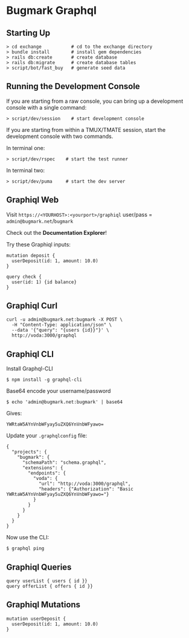 # Bugmark Graphql

## Starting Up

    > cd exchange           # cd to the exchange directory
    > bundle install        # install gem dependencies
    > rails db:create       # create database
    > rails db:migrate      # create database tables
    > script/bot/fast_buy   # generate seed data
    
## Running the Development Console

If you are starting from a raw console, you can bring up a development console
with a single command:

    > script/dev/session    # start development console

If you are starting from within a TMUX/TMATE session, start the development
console with two commands.

In terminal one:

    > script/dev/rspec    # start the test runner

In terminal two:

    > script/dev/puma     # start the dev server
    
## Graphiql Web 

Visit `https://<YOURHOST>:<yourport>/graphiql`
user/pass = `admin@bugmark.net`/`bugmark`

Check out the **Documentation Explorer**!

Try these Graphiql inputs:

    mutation deposit {
      userDeposit(id: 1, amount: 10.0)
    }

    query check {
      user(id: 1) {id balance}
    }

## Graphiql Curl

    curl -u admin@bugmark.net:bugmark -X POST \
      -H "Content-Type: application/json" \
      --data '{"query": "{users {id}}"}' \
      http://voda:3000/graphql

## Graphiql CLI

Install Graphql-CLI

    $ npm install -g graphql-cli

Base64 encode your username/password

    $ echo 'admin@bugmark.net:bugmark' | base64

Gives:

    YWRtaW5AYnVnbWFyay5uZXQ6YnVnbWFyawo=

Update your `.graphqlconfig` file:
    
    {
      "projects": {
        "bugmark": {
          "schemaPath": "schema.graphql",
          "extensions": {
            "endpoints": {
              "voda": {
                "url": "http://voda:3000/graphql",
                "headers": {"Authorization": "Basic YWRtaW5AYnVnbWFyay5uZXQ6YnVnbWFyawo="}
              }
            }
          }
        }
      }
    }

Now use the CLI:

    $ graphql ping

## Graphiql Queries

    query userList { users { id }}
    query offerList { offers { id }}

## Graphiql Mutations

    mutation userDeposit { 
      userDeposit(id: 1, amount: 10.0)
    }
